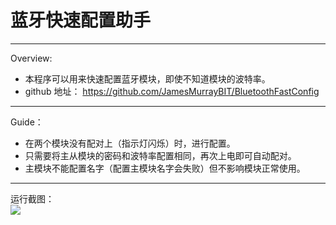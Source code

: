 # 蓝牙快速配置助手  
---------  
Overview:
* 本程序可以用来快速配置蓝牙模块，即使不知道模块的波特率。
* github 地址： <https://github.com/JamesMurrayBIT/BluetoothFastConfig>  
---------  
Guide：  
* 在两个模块没有配对上（指示灯闪烁）时，进行配置。  
* 只需要将主从模块的密码和波特率配置相同，再次上电即可自动配对。  
* 主模块不能配置名字（配置主模块名字会失败）但不影响模块正常使用。  
---------  
运行截图：  
![](https://github.com/JamesMurrayBIT/BluetoothFastConfig/blob/master/shot.png?raw=true)

